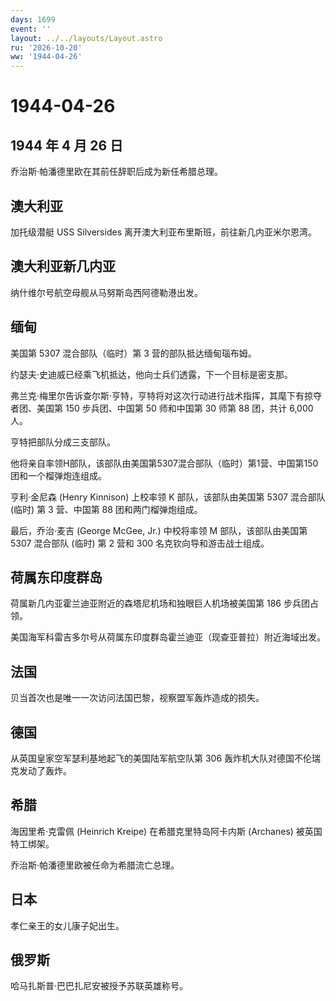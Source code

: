 ```yaml
---
days: 1699
event: ''
layout: ../../layouts/Layout.astro
ru: '2026-10-20'
ww: '1944-04-26'
---
```


# 1944-04-26

## 1944 年 4 月 26 日

乔治斯·帕潘德里欧在其前任辞职后成为新任希腊总理。

## 澳大利亚

加托级潜艇 USS Silversides 离开澳大利亚布里斯班，前往新几内亚米尔恩湾。

## 澳大利亚新几内亚

纳什维尔号航空母舰从马努斯岛西阿德勒港出发。

## 缅甸

美国第 5307 混合部队（临时）第 3 营的部队抵达缅甸瑙布姆。

约瑟夫·史迪威已经乘飞机抵达，他向士兵们透露，下一个目标是密支那。

弗兰克·梅里尔告诉查尔斯·亨特，亨特将对这次行动进行战术指挥，其麾下有掠夺者团、美国第
150 步兵团、中国第 50 师和中国第 30 师第 88 团，共计 6,000 人。

亨特把部队分成三支部队。

他将亲自率领H部队，该部队由美国第5307混合部队（临时）第1营、中国第150团和一个榴弹炮连组成。

亨利·金尼森 (Henry Kinnison) 上校率领 K 部队，该部队由美国第 5307
混合部队 (临时) 第 3 营、中国第 88 团和两门榴弹炮组成。

最后，乔治·麦吉 (George McGee, Jr.) 中校将率领 M 部队，该部队由美国第
5307 混合部队 (临时) 第 2 营和 300 名克钦向导和游击战士组成。

## 荷属东印度群岛

荷属新几内亚霍兰迪亚附近的森塔尼机场和独眼巨人机场被美国第 186
步兵团占领。

美国海军科雷吉多尔号从荷属东印度群岛霍兰迪亚（现查亚普拉）附近海域出发。

## 法国

贝当首次也是唯一一次访问法国巴黎，视察盟军轰炸造成的损失。

## 德国

从英国皇家空军瑟利基地起飞的美国陆军航空队第 306
轰炸机大队对德国不伦瑞克发动了轰炸。

## 希腊

海因里希·克雷佩 (Heinrich Kreipe) 在希腊克里特岛阿卡内斯 (Archanes)
被英国特工绑架。

乔治斯·帕潘德里欧被任命为希腊流亡总理。

## 日本

孝仁亲王的女儿康子妃出生。

## 俄罗斯

哈马扎斯普·巴巴扎尼安被授予苏联英雄称号。